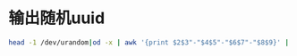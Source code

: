 # 输出随机uuid

```bash
head -1 /dev/urandom|od -x | awk '{print $2$3"-"$4$5"-"$6$7"-"$8$9}' | head -n1
```
